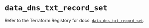 # `data_dns_txt_record_set`

Refer to the Terraform Registory for docs: [`data_dns_txt_record_set`](https://www.terraform.io/docs/providers/dns/d/txt_record_set).
